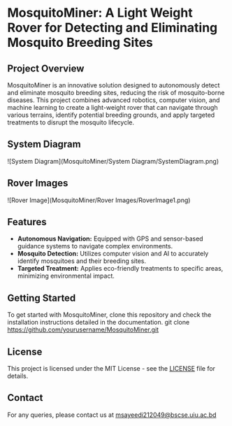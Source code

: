 # MosquitoMiner: A Light Weight Rover for Detecting and Eliminating Mosquito Breeding Sites

## Project Overview
MosquitoMiner is an innovative solution designed to autonomously detect and eliminate mosquito breeding sites, reducing the risk of mosquito-borne diseases. This project combines advanced robotics, computer vision, and machine learning to create a light-weight rover that can navigate through various terrains, identify potential breeding grounds, and apply targeted treatments to disrupt the mosquito lifecycle.

## System Diagram
![System Diagram](MosquitoMiner/System Diagram/SystemDiagram.png)

## Rover Images
![Rover Image](MosquitoMiner/Rover Images/RoverImage1.png)

## Features
- **Autonomous Navigation:** Equipped with GPS and sensor-based guidance systems to navigate complex environments.
- **Mosquito Detection:** Utilizes computer vision and AI to accurately identify mosquitoes and their breeding sites.
- **Targeted Treatment:** Applies eco-friendly treatments to specific areas, minimizing environmental impact.

## Getting Started
To get started with MosquitoMiner, clone this repository and check the installation instructions detailed in the documentation.
git clone https://github.com/yourusername/MosquitoMiner.git

## License
This project is licensed under the MIT License - see the [LICENSE](LICENSE) file for details.

## Contact
For any queries, please contact us at msayeedi212049@bscse.uiu.ac.bd
